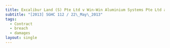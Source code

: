 ```yaml
---
title: Excalibur Land (S) Pte Ltd v Win-Win Aluminium Systems Pte Ltd and another
subtitle: "[2013] SGHC 112 / 22\_May\_2013"
tags:
  - Contract
  - breach
  - damages
layout: single
---
```


